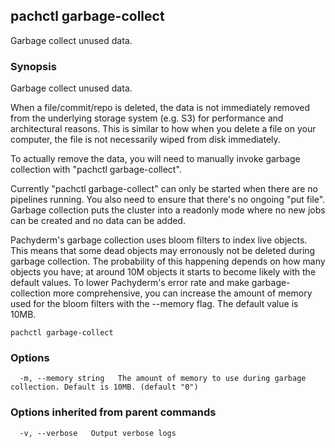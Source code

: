## pachctl garbage-collect

Garbage collect unused data.

### Synopsis


Garbage collect unused data.

When a file/commit/repo is deleted, the data is not immediately removed from
the underlying storage system (e.g. S3) for performance and architectural
reasons.  This is similar to how when you delete a file on your computer, the
file is not necessarily wiped from disk immediately.

To actually remove the data, you will need to manually invoke garbage
collection with "pachctl garbage-collect".

Currently "pachctl garbage-collect" can only be started when there are no
pipelines running.  You also need to ensure that there's no ongoing "put file".
Garbage collection puts the cluster into a readonly mode where no new jobs can
be created and no data can be added.

Pachyderm's garbage collection uses bloom filters to index live objects. This
means that some dead objects may erronously not be deleted during garbage
collection. The probability of this happening depends on how many objects you
have; at around 10M objects it starts to become likely with the default values.
To lower Pachyderm's error rate and make garbage-collection more comprehensive,
you can increase the amount of memory used for the bloom filters with the
--memory flag. The default value is 10MB.


```
pachctl garbage-collect
```

### Options

```
  -m, --memory string   The amount of memory to use during garbage collection. Default is 10MB. (default "0")
```

### Options inherited from parent commands

```
  -v, --verbose   Output verbose logs
```

